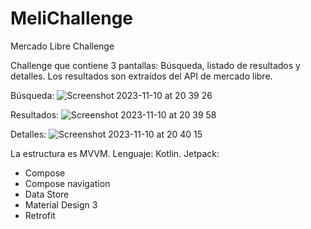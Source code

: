 # MeliChallenge
Mercado Libre Challenge

Challenge que contiene 3 pantallas: Búsqueda, listado de resultados y detalles.
Los resultados son extraídos del API de mercado libre.

Búsqueda:
![Screenshot 2023-11-10 at 20 39 26](https://github.com/jxpx91/MeliChallenge/assets/17054032/bff02d4e-53d3-40bd-a23f-26fe2a53bcbd)

Resultados:
![Screenshot 2023-11-10 at 20 39 58](https://github.com/jxpx91/MeliChallenge/assets/17054032/6f1f8e90-fe9d-4365-b6ad-7c44e41ca8df)

Detalles:
![Screenshot 2023-11-10 at 20 40 15](https://github.com/jxpx91/MeliChallenge/assets/17054032/fd3151d3-819b-4c0a-9078-b6303e436cd4)

La estructura es MVVM.
Lenguaje: Kotlin.
Jetpack:
- Compose
- Compose navigation
- Data Store
- Material Design 3
- Retrofit
